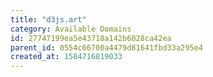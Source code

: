 ```yaml
---
title: "d3js.art"
category: Available Domains
id: 27747199ea5e43718a142b6028ca42ea
parent_id: 0554c66700a4479d81641fbd33a295e4
created_at: 1584716819033
---
```



                